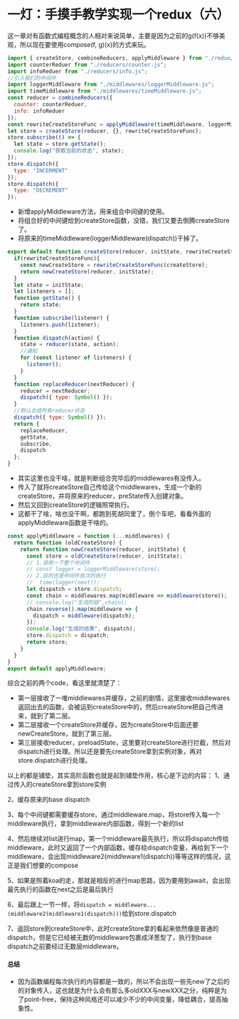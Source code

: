 # 一灯：手摸手教学实现一个redux（六）
这一章对有函数式编程概念的人相对来说简单，主要是因为之前的g(f(x))不够美观，所以现在要使用compose(f, g)(x)的方式来玩。

```javascript
import { createStore, combineReducers, applyMiddleware } from "./redux/index.js";
import counterReduer from "./reducers/counter.js";
import infoReduer from "./reducers/info.js";
//引入我们的中间件
import loggerMiddleware from "./middlewares/loggerMiddleware.js";
import timeMiddleware from "./middlewares/timeMiddleware.js";
const reducer = combineReducers({
  counter: counterReduer,
  info: infoReduer
});
const rewriteCreateStoreFunc = applyMiddleware(timeMiddleware, loggerMiddleware);
let store = createStore(reducer, {}, rewriteCreateStoreFunc);
store.subscribe(() => {
  let state = store.getState();
  console.log("获取当前的状态", state);
});
store.dispatch({
  type: "INCERMENT"
});
store.dispatch({
  type: "DECREMENT"
});
```
- 新增applyMiddleware方法，用来组合中间键的使用。
- 将组合好的中间键给到createStore函数，没错，我们又要去倒腾createStore了。
- 将原来的timeMiddleware(loggerMiddleware(dispatch))干掉了。

```javascript
export default function createStore(reducer, initState, rewriteCreateStoreFunc) {
  if(rewriteCreateStoreFunc){
    const newCreateStore = rewriteCreateStoreFunc(createStore);
    return newCreateStore(reducer, initState);
  }
  let state = initState;
  let listeners = [];
  function getState() {
    return state;
  }
  function subscribe(listener) {
    listeners.push(listener);
  }
  function dispatch(action) {
    state = reducer(state, action);
    //通知
    for (const listener of listeners) {
      listener();
    }
  }
  function replaceReducer(nextReducer) {
    reducer = nextReducer;
    dispatch({ type: Symbol() });
  }
  //默认合成所有reducer状态
  dispatch({ type: Symbol() });
  return {
    replaceReducer,
    getState,
    subscribe,
    dispatch
  };
}
```
- 其实这里也没干啥，就是判断组合完毕后的middlewares有没传入。
- 传入了就将createStore自己传给这个middlewares，生成一个新的createStore，并将原来的reducer，preState传入创建对象。
- 然后又回到createStore的逻辑照常执行。
- 这都干了啥，啥也没干啊，都跑到死胡同里了，倒个车吧，看看外面的applyMiddleware函数是干啥的。

```javascript
const applyMiddleware = function (...middlewares) {
  return function (oldCreateStore) {
    return function newCreateStore(reducer, initState) {
      const store = oldCreateStore(reducer, initState);
      // 1.调用一下整个中间件 
      // const logger = loggerMiddleware(store);
      // 2.目的还是中间件依次的执行
      //  time(logger(next));
      let dispatch = store.dispatch;
      const chain = middlewares.map(middleware => middleware(store));
      // console.log("生成的链",chain);
      chain.reverse().map(middleware => {
        dispatch = middleware(dispatch);
      });
      console.log("生成的结果", dispatch);
      store.dispatch = dispatch;
      return store;
    }
  }
}
export default applyMiddleware;
```
综合之前的两个code，看这里就清楚了：
- 第一层接收了一堆middlewares并缓存，之前的剧情，这里接收middlewares返回出去的函数，会被运到createStore中的，然后createStore把自己传进来，就到了第二层。
- 第二层接收一个createStore并缓存，因为createStore中后面还要newCreateStore，就到了第三层。
- 第三层接收reducer，preloadState，这里要对createStore进行拦截，然后对dispatch进行处理。所以还是要先createStore拿到实例对象，再对store.dispatch进行处理。

以上的都是铺垫，其实高阶函数也就是起到铺垫作用，核心是下边的内容：
1、通过传入的createStore拿到store实例

2、缓存原来的base dispatch

3、每个中间键都需要缓存store，通过middleware.map，将store传入每一个middleware执行，拿到middleware内部函数，得到一个新的list

4、然后继续对list进行map，第一个middleware最先执行，所以将dispatch传给middleware，此时又返回了一个内部函数，缓存给dispatch变量，再给到下一个middleware，会出现middleware2(middleware1(dispatch))等等这样的情况，这正是我们想要的compose

5、如果是照着koa的走，那就是相反的进行map思路，因为要用到await，会出现最先执行的函数在next之后是最后执行

6、最后跟上一节一样，将`dispatch = middleware...(middleware2(middleware1(dispatch)))`给到store.dispatch

7、返回store到createStore中，此时createStore拿的看起来依然像是普通的dispatch，但是它已经被无数的middleware包裹成洋葱型了，执行到base dispatch之前要经过无数层middleware。

#### 总结
- 因为函数编程每次执行的内容都是一致的，所以不会出现一些先new了之后的的对象传入，这也就是为什么会有那么多oldXXX与newXXX之分，纯粹是为了point-free，保持这种风格还可以减少不少的中间变量，降低耦合，提高抽象性。